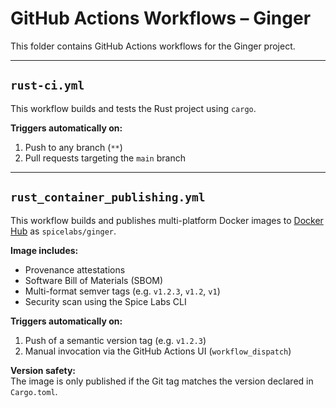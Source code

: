 # GitHub Actions Workflows – Ginger

This folder contains GitHub Actions workflows for the Ginger project.

---

## `rust-ci.yml`

This workflow builds and tests the Rust project using `cargo`.

**Triggers automatically on:**
1. Push to any branch (`**`)
2. Pull requests targeting the `main` branch

---

## `rust_container_publishing.yml`

This workflow builds and publishes multi-platform Docker images to [Docker Hub](https://hub.docker.com/u/spicelabs) as `spicelabs/ginger`.

**Image includes:**
- Provenance attestations
- Software Bill of Materials (SBOM)
- Multi-format semver tags (e.g. `v1.2.3`, `v1.2`, `v1`)
- Security scan using the Spice Labs CLI

**Triggers automatically on:**
1. Push of a semantic version tag (e.g. `v1.2.3`)
2. Manual invocation via the GitHub Actions UI (`workflow_dispatch`)

**Version safety:**  
The image is only published if the Git tag matches the version declared in `Cargo.toml`.

